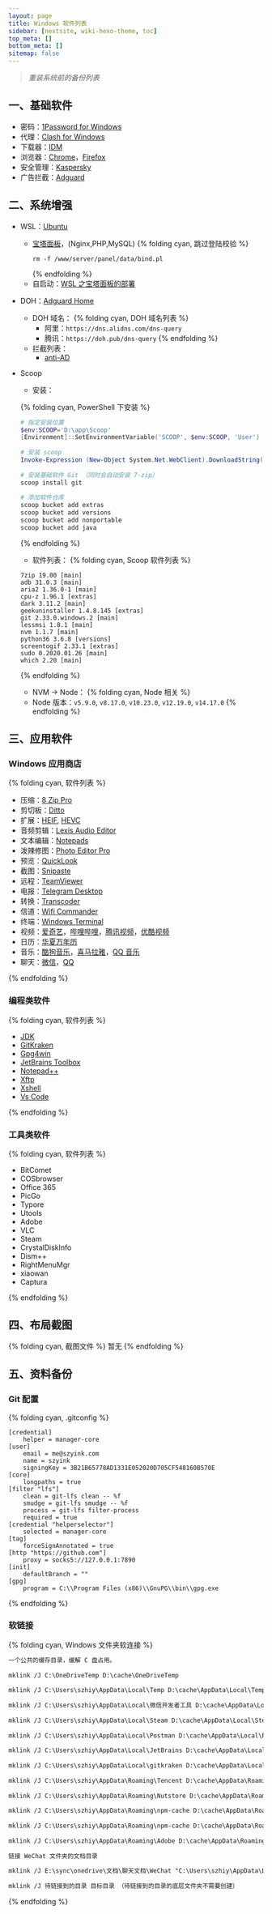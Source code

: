 ```yaml
---
layout: page 
title: Windows 软件列表 
sidebar: [nextsite, wiki-hexo-theme, toc] 
top_meta: [] 
bottom_meta: [] 
sitemap: false
---
```

 
> *重装系统前的备份列表* 
 
## 一、基础软件 
 
- 密码：[1Password for Windows](https://1password.com/zh-cn/downloads/windows/) 
- 代理：[Clash for Windows](https://github.com/Fndroid/clash_for_windows_pkg/releases) 
- 下载器：[IDM](https://www.internetdownloadmanager.com/) 
- 浏览器：[Chrome](https://www.google.com/intl/zh-CN/chrome/)，[Firefox](https://www.mozilla.org/zh-CN/firefox/new/) 
- 安全管理：[Kaspersky](https://my.kaspersky.com/) 
- 广告拦截：[Adguard](https://adguard.com/zh_cn/welcome.html) 
 
## 二、系统增强 
 
- WSL：[Ubuntu](https://www.microsoft.com/zh-cn/p/ubuntu/9nblggh4msv6#activetab=pivot:overviewtab) 
 
  - [宝塔面板](https://www.bt.cn/)，(Nginx,PHP,MySQL) 
    {% folding cyan, 跳过登陆校验 %} 
    ``` 
    rm -f /www/server/panel/data/bind.pl 
    ``` 
    {% endfolding %} 
  - 自启动：[WSL 之宝塔面板的部署](/post/b2b02edd/) 
   
- DOH：[Adguard Home](https://github.com/AdguardTeam/AdGuardHome/releases) 
  - DOH 域名： 
    {% folding cyan, DOH 域名列表 %} 
    - 阿里：`https://dns.alidns.com/dns-query` 
    - 腾讯：`https://doh.pub/dns-query` 
    {% endfolding %} 
  - 拦截列表： 
    - [anti-AD](https://github.com/privacy-protection-tools/anti-AD) 
 
- Scoop 
 
  - 安装： 
   
  {% folding cyan, PowerShell 下安装 %} 
  ```powershell 
  # 指定安装位置 
  $env:SCOOP='D:\app\Scoop' 
  [Environment]::SetEnvironmentVariable('SCOOP', $env:SCOOP, 'User') 
   
  # 安装 scoop 
  Invoke-Expression (New-Object System.Net.WebClient).DownloadString('https://get.scoop.sh') 
   
  # 安装基础软件 Git （同时会自动安装 7-zip） 
  scoop install git 
   
  # 添加软件仓库 
  scoop bucket add extras 
  scoop bucket add versions 
  scoop bucket add nonportable 
  scoop bucket add java 
  ``` 
  {% endfolding %} 
 
  - 软件列表： 
  {% folding cyan, Scoop 软件列表 %} 
  ``` 
  7zip 19.00 [main] 
  adb 31.0.3 [main] 
  aria2 1.36.0-1 [main] 
  cpu-z 1.96.1 [extras] 
  dark 3.11.2 [main] 
  geekuninstaller 1.4.8.145 [extras] 
  git 2.33.0.windows.2 [main] 
  lessmsi 1.8.1 [main] 
  nvm 1.1.7 [main] 
  python36 3.6.8 [versions] 
  screentogif 2.33.1 [extras] 
  sudo 0.2020.01.26 [main] 
  which 2.20 [main] 
  ``` 
  {% endfolding %} 
  - NVM -> Node： 
  {% folding cyan, Node 相关 %} 
  - Node 版本：`v5.9.0`, `v8.17.0`, `v10.23.0`, `v12.19.0`, `v14.17.0` 
  {% endfolding %} 
 
## 三、应用软件 
 
### Windows 应用商店 
 
{% folding cyan, 软件列表 %} 
 
- 压缩：[8 Zip Pro](https://www.microsoft.com/zh-cn/p/8-zip-advanced-archiver-for-zip-rar-7zip-7z-zipx-iso-cab-create-unpack-and-encrypt/9wzdncrfhwb8?activetab=pivot:overviewtab) 
- 剪切板：[Ditto](https://www.microsoft.com/zh-cn/p/ditto-clipboard/9nblggh3zbjq?activetab=pivot:overviewtab) 
- 扩展：[HEIF](https://www.microsoft.com/zh-cn/p/heif-%e5%9b%be%e5%83%8f%e6%89%a9%e5%b1%95/9pmmsr1cgpwg?activetab=pivot:overviewtab), [HEVC](https://www.microsoft.com/zh-cn/p/hevc-%e8%a7%86%e9%a2%91%e6%89%a9%e5%b1%95/9nmzlz57r3t7?activetab=pivot:overviewtab) 
- 音频剪辑：[Lexis Audio Editor](https://www.microsoft.com/zh-cn/p/lexis-audio-editor/9wzdncrdsx0c?activetab=pivot:overviewtab) 
- 文本编辑：[Notepads](https://www.microsoft.com/zh-cn/p/notepads-app/9nhl4nsc67wm?activetab=pivot:overviewtab) 
- 泼辣修图：[Photo Editor Pro](https://www.microsoft.com/zh-cn/p/%e6%b3%bc%e8%be%a3%e4%bf%ae%e5%9b%be/9nblggh6bgx8?activetab=pivot:overviewtab) 
- 预览：[QuickLook](https://www.microsoft.com/zh-cn/p/quicklook/9nv4bs3l1h4s?activetab=pivot:overviewtab) 
- 截图：[Snipaste](https://www.microsoft.com/zh-cn/p/snipaste/9p1wxpkb68kx?activetab=pivot:overviewtab) 
- 远程：[TeamViewer](https://www.microsoft.com/zh-cn/p/teamviewer-remote-control/9wzdncrfj0rh?activetab=pivot:overviewtab) 
- 电报：[Telegram Desktop](https://www.microsoft.com/zh-cn/p/telegram-desktop/9nztwsqntd0s?activetab=pivot:overviewtab) 
- 转换：[Transcoder](https://www.microsoft.com/zh-cn/p/transcoder/9nblggh5z1bg?activetab=pivot:overviewtab) 
- 信道：[Wifi Commander](https://www.microsoft.com/zh-cn/p/wifi-commander-3d-analyze-monitor/9nblggh20fr1?activetab=pivot:overviewtab) 
- 终端：[Windows Terminal](https://www.microsoft.com/zh-cn/p/windows-terminal/9n0dx20hk701?activetab=pivot:overviewtab) 
- 视频：[爱奇艺](https://www.microsoft.com/zh-cn/p/%e7%88%b1%e5%a5%87%e8%89%ba-%e6%82%a6%e4%ba%ab%e5%93%81%e8%b4%a8/9nblggh5wxnw)，[哔哩哔哩](https://www.microsoft.com/zh-cn/p/%e5%93%94%e5%93%a9%e5%93%94%e5%93%a9%e5%8a%a8%e7%94%bb/9nblggh5q5fv?activetab=pivot:overviewtab)，[腾讯视频](https://www.microsoft.com/zh-cn/p/%e8%85%be%e8%ae%af%e8%a7%86%e9%a2%91/9wzdncrfj2j5?activetab=pivot:overviewtab)，[优酷视频](https://www.microsoft.com/zh-cn/p/%e4%bc%98%e9%85%b7%e8%a7%86%e9%a2%91win10/9pb4rmvtj0kj?activetab=pivot:overviewtab) 
- 日历：[华夏万年历](https://www.microsoft.com/zh-cn/p/%e5%8d%8e%e5%a4%8f%e4%b8%87%e5%b9%b4%e5%8e%86/9wzdncrdj36c?activetab=pivot:overviewtab) 
- 音乐：[酷狗音乐](https://www.microsoft.com/zh-cn/p/%e9%85%b7%e7%8b%97%e9%9f%b3%e4%b9%90-uwp/9npr44mj40pg?activetab=pivot:overviewtab)，[喜马拉雅](https://www.microsoft.com/zh-cn/p/%E5%96%9C%E9%A9%AC%E6%8B%89%E9%9B%85/9nblggh2rswl?activetab=pivot:overviewtab)，[QQ 音乐](https://www.microsoft.com/zh-cn/p/qq%e9%9f%b3%e4%b9%90/9wzdncrfj1q1?activetab=pivot:overviewtab) 
- 聊天：[微信](https://www.microsoft.com/zh-cn/p/%e5%be%ae%e4%bf%a1-for-windows/9nblggh4slx7?activetab=pivot%3Aregionofsystemrequirementstab)，[QQ](https://www.microsoft.com/zh-cn/p/qq%e6%a1%8c%e9%9d%a2%e7%89%88/9nhlgf0zwc5s?activetab=pivot:overviewtab) 
 
{% endfolding %} 
 
### 编程类软件 
 
{% folding cyan, 软件列表 %} 
 
- [JDK](https://jdk.java.net/) 
- [GitKraken](https://www.gitkraken.com/) 
- [Gpg4win](https://www.gpg4win.org/) 
- [JetBrains Toolbox](https://www.jetbrains.com/toolbox-app/) 
- [Notepad++](https://notepad-plus-plus.org/downloads/) 
- [Xftp](https://www.netsarang.com/zh/xftp-download/) 
- [Xshell](https://www.netsarang.com/zh/xshell-download/) 
- [Vs Code](https://code.visualstudio.com/download) 
 
{% endfolding %} 
 
### 工具类软件 
 
{% folding cyan, 软件列表 %} 
 
- BitComet 
- COSbrowser 
- Office 365 
- PicGo 
- Typore 
- Utools 
- Adobe 
- VLC 
- Steam 
- CrystalDiskInfo 
- Dism++ 
- RightMenuMgr 
- xiaowan 
- Captura 
 
{% endfolding %} 
 
## 四、布局截图 
 
{% folding cyan, 截图文件 %} 
暂无 
{% endfolding %} 
 
## 五、资料备份 
 
### Git 配置 
 
{% folding cyan, .gitconfig %} 
```.gitconfig 
[credential] 
	helper = manager-core 
[user] 
	email = me@szyink.com 
	name = szyink 
	signingKey = 3B21B65778AD1331E052020D705CF548160B570E 
[core] 
	longpaths = true 
[filter "lfs"] 
	clean = git-lfs clean -- %f 
	smudge = git-lfs smudge -- %f 
	process = git-lfs filter-process 
	required = true 
[credential "helperselector"] 
	selected = manager-core 
[tag] 
	forceSignAnnotated = true 
[http "https://github.com"] 
	proxy = socks5://127.0.0.1:7890 
[init] 
	defaultBranch = "" 
[gpg] 
	program = C:\\Program Files (x86)\\GnuPG\\bin\\gpg.exe 
``` 
{% endfolding %} 
 
### 软链接 
 
{% folding cyan, Windows 文件夹软连接 %} 
 
```txt 
一个公共的缓存目录，缓解 C 盘占用。 
 
mklink /J C:\OneDriveTemp D:\cache\OneDriveTemp 
 
mklink /J C:\Users\szhiy\AppData\Local\Temp D:\cache\AppData\Local\Temp 
 
mklink /J C:\Users\szhiy\AppData\Local\微信开发者工具 D:\cache\AppData\Local\微信开发者工具 
 
mklink /J C:\Users\szhiy\AppData\Local\Steam D:\cache\AppData\Local\Steam 
 
mklink /J C:\Users\szhiy\AppData\Local\Postman D:\cache\AppData\Local\Postman 
 
mklink /J C:\Users\szhiy\AppData\Local\JetBrains D:\cache\AppData\Local\JetBrains 
 
mklink /J C:\Users\szhiy\AppData\Local\gitkraken D:\cache\AppData\Local\gitkraken 
 
mklink /J C:\Users\szhiy\AppData\Roaming\Tencent D:\cache\AppData\Roaming\Tencent 
 
mklink /J C:\Users\szhiy\AppData\Roaming\Nutstore D:\cache\AppData\Roaming\Nutstore 
 
mklink /J C:\Users\szhiy\AppData\Roaming\npm-cache D:\cache\AppData\Roaming\Tencent\npm-cache 
 
mklink /J C:\Users\szhiy\AppData\Roaming\npm-cache D:\cache\AppData\Roaming\npm-cache 
 
mklink /J C:\Users\szhiy\AppData\Roaming\Adobe D:\cache\AppData\Roaming\Adobe 
 
链接 WeChat 文件夹的文档目录 
 
mklink /J E:\sync\onedrive\文档\聊天文档\WeChat "C:\Users\szhiy\AppData\Local\Packages\TencentWeChatLimited.forWindows10_sdtnhv12zgd7a\LocalCache\Roaming\Tencent\WeChatAppStore\WeChatAppStore Files\sun-StillBelieve\Files" 
 
mklink /J 待链接到的目录 目标目录 （待链接到的目录的底层文件夹不需要创建） 
``` 
 
{% endfolding %}
